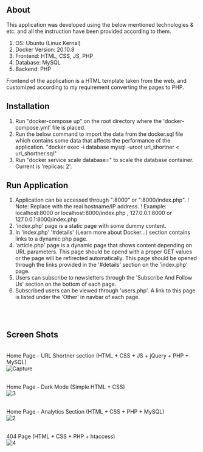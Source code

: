 ## About

This application was developed using the below mentioned technologies & etc. and all the instruction have been provided according to them.

1. OS: Ubuntu (Linux Kernal)
2. Docker Version: 20.10.8
3. Frontend: HTML, CSS, JS, PHP
4. Database: MySQL
5. Backend: PHP

Frontend of the application is a HTML template taken from the web, and customized according to my requirement converting the pages to PHP. 


## Installation

1. Run "docker-compose up" on the root directory where the 'docker-compose.yml' file is placed.
2. Run the below command to import the data from the docker.sql file which contains some data that affects the performance of the application.
   "docker exec -i database mysql -uroot url_shortner < url_shortner.sql"
3. Run "docker service scale database=<number>" to scale the database container. Current is 'replicas: 2'.


## Run Application

1. Application can be accessed through "<host>:8000" or "<host>:8000/index.php".
    ! Note: Replace <host> with the real hostname/IP address.
    ! Example: localhost:8000 or localhost:8000/index.php , 127.0.0.1:8000 or 127.0.0.1:8000/index.php
2. 'index.php' page is a static page with some dummy content.
3. In 'index.php' '#details' (Learn more about Docker...) section contains links to a dynamic php page.
4. 'article.php' page is a dynamic page that shows content depending on URL parameters. This page should be opend with a proper GET values or the page will be refirected automatically.
   This page should be opened through the links provided in the '#details' section on the 'index.php' page.
5. Users can subscribe to newsletters through the 'Subscribe And Follow Us' section on the bottom of each page.
6. Subscribed users can be viewed through 'users.php'. A link to this page is listed under the 'Other' in navbar of each page.

<br><br>
## Screen Shots

<br>Home Page - URL Shortner section (HTML + CSS + JS + jQuery + PHP + MySQL)<br>
![Capture](https://user-images.githubusercontent.com/26020039/142416893-943cdf8c-d411-40d7-9f82-20483f0cd3cd.PNG)

<br>Home Page - Dark Mode (Simple HTML + CSS)<br>
![3](https://user-images.githubusercontent.com/26020039/142416927-da89e377-669e-40c7-9b29-ba158092eb75.PNG)

<br>Home Page - Analytics Section (HTML + CSS + PHP + MySQL)<br>
![2](https://user-images.githubusercontent.com/26020039/142416959-ee8e86c9-d5d6-4934-89a2-8d3921c21174.PNG)

<br>404 Page (HTML + CSS + PHP + htaccess)<br>
![4](https://user-images.githubusercontent.com/26020039/142416979-0d0c2f25-75d9-456d-9ef1-8c2b2c22c65e.PNG)
